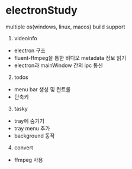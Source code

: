 # electronStudy

multiple os(windows, linux, macos) build support

1. videoinfo
  - electron 구조
  - fluent-ffmpeg을 통한 비디오 metadata 정보 읽기
  - electron과 mainWindow 간의 ipc 통신

2. todos
  - menu bar 생성 및 컨트롤 
  - 단축키 

3. tasky
  - tray에 숨기기 
  - tray menu 추가 
  - background 동작

4. convert
  - ffmpeg 사용  

